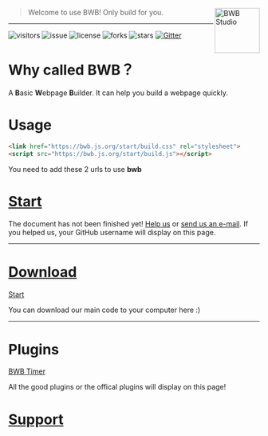 <a href="https://github.com/shbwb/bwb"><img
  src="https://bwb.js.org/pages/bwb-logo.jpg" alt="BWB Studio"
  width="90" height="90" align="right"></a>

> Welcome to use BWB! Only build for you.

<hr>

![visitors](https://visitor-badge.glitch.me/badge?page_id=shbwb.bwb)
![issue](https://img.shields.io/github/issues/shbwb/bwb)
![license](https://img.shields.io/github/license/shbwb/bwb)
![forks](https://img.shields.io/github/forks/shbwb/bwb)
![stars](https://img.shields.io/github/stars/shbwb/bwb)
[![Gitter](https://badges.gitter.im/bwb-community/community.svg)](https://gitter.im/bwb-community/community?utm_source=badge&utm_medium=badge&utm_campaign=pr-badge)

# Why called BWB？
A **B**asic **W**ebpage **B**uilder. 
It can help you build a webpage quickly.

# Usage
```html
<link href="https://bwb.js.org/start/build.css" rel="stylesheet">
<script src="https://bwb.js.org/start/build.js"></script>
```

You need to add these 2 urls to use **bwb**

# [Start](https://bwb-docs.js.org) 

The document has not been finished yet! [Help us](https://github.com/shbwb/bwb-docs/fork) or [send us an e-mail](mailto:xiaoqi77614@icloud.com).
 If you helped us, your GitHub username will display on this page.

<hr />

# [Download](https://bwb.js.org/start)

[Start](https://bwb.js.org/start)

You can download our main code to your computer here :)

<hr />

# Plugins
[BWB Timer](https://github.com/shbwb/bwb-timer)

All the good plugins or the offical plugins will display on this page!

# [Support](https://bwb.js.org/pages/support/)
